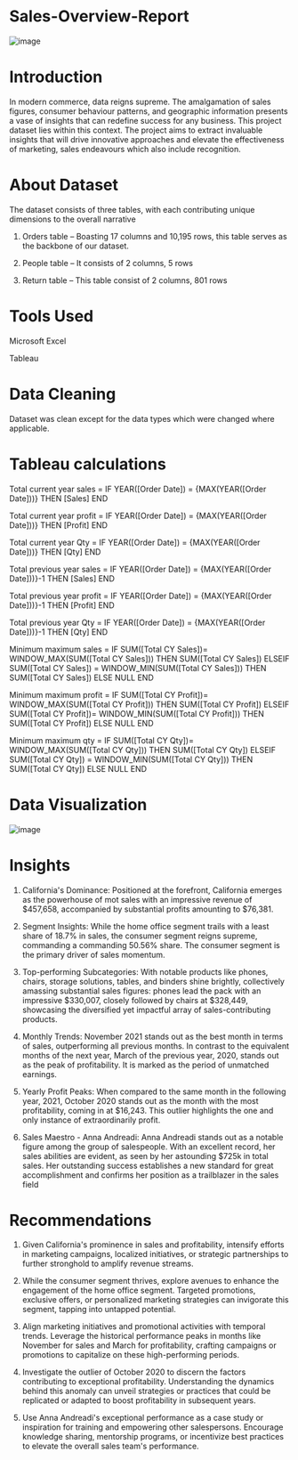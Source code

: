 # Sales-Overview-Report

![image](https://github.com/UduakN/Sales-Overview-Report/assets/128192166/06106fed-251f-4b77-b9ba-6c85d939681e)

# Introduction

In modern commerce, data reigns supreme. The amalgamation of sales figures, consumer behaviour patterns, and geographic information presents a vase of insights that can redefine success for any business. This project dataset lies within this context. The project aims to extract invaluable insights that will drive innovative approaches and elevate the effectiveness of marketing, sales endeavours which also include recognition. 

# About Dataset

The dataset consists of three tables, with each contributing unique dimensions to the overall narrative

1.	Orders table – Boasting 17 columns and 10,195 rows, this table serves as the backbone of our dataset.
   
2.	People table – It consists of 2 columns, 5 rows
   
3.	Return table – This table consist of 2 columns, 801 rows


# Tools Used

Microsoft Excel

Tableau

# Data Cleaning
Dataset was clean except for the data types which were changed where applicable.

# Tableau calculations

Total current year sales = IF YEAR([Order Date]) = {MAX(YEAR([Order Date]))} THEN [Sales] END

Total current year profit = IF YEAR([Order Date]) = {MAX(YEAR([Order Date]))} THEN [Profit] END

Total current year Qty = IF YEAR([Order Date]) = {MAX(YEAR([Order Date]))} THEN [Qty] END

Total previous year sales = IF YEAR([Order Date]) = {MAX(YEAR([Order Date]))}-1 THEN [Sales] END

Total previous year profit = IF YEAR([Order Date]) = {MAX(YEAR([Order Date]))}-1 THEN [Profit] END

Total previous year Qty = IF YEAR([Order Date]) = {MAX(YEAR([Order Date]))}-1 THEN [Qty] END

Minimum maximum sales = IF SUM([Total CY Sales])= WINDOW_MAX(SUM([Total CY Sales])) THEN SUM([Total CY Sales])
ELSEIF SUM([Total CY Sales]) = WINDOW_MIN(SUM([Total CY Sales])) THEN SUM([Total CY Sales])
ELSE NULL
END

Minimum maximum profit = IF SUM([Total CY Profit])= WINDOW_MAX(SUM([Total CY Profit])) THEN SUM([Total CY Profit])
ELSEIF SUM([Total CY Profit])= WINDOW_MIN(SUM([Total CY Profit])) THEN SUM([Total CY Profit])
ELSE NULL
END

Minimum maximum qty = IF SUM([Total CY Qty])= WINDOW_MAX(SUM([Total CY Qty])) THEN SUM([Total CY Qty])
ELSEIF SUM([Total CY Qty]) = WINDOW_MIN(SUM([Total CY Qty])) THEN SUM([Total CY Qty])
ELSE NULL
END




# Data Visualization

![image](https://github.com/UduakN/Sales-Overview-Report/assets/128192166/97a5349c-a3bf-4f81-bf92-cbfac618c0ea)


# Insights

1.	California's Dominance: Positioned at the forefront, California emerges as the powerhouse of mot sales with an impressive revenue of $457,658, accompanied by substantial profits amounting to $76,381. 

2.	Segment Insights: While the home office segment trails with a least share of 18.7% in sales, the consumer segment reigns supreme, commanding a commanding 50.56% share. The consumer segment is the primary driver of sales momentum.

3.	Top-performing Subcategories: With notable products like phones, chairs, storage solutions, tables, and binders shine brightly, collectively amassing substantial sales figures: phones lead the pack with an impressive $330,007, closely followed by chairs at $328,449, showcasing the diversified yet impactful array of sales-contributing products.

4.	Monthly Trends: November 2021 stands out as the best month in terms of sales, outperforming all previous months. In contrast to the equivalent months of the next year, March of the previous year, 2020, stands out as the peak of profitability. It is marked as the period of unmatched earnings.

5.	Yearly Profit Peaks: When compared to the same month in the following year, 2021, October 2020 stands out as the month with the most profitability, coming in at $16,243. This outlier highlights the one and only instance of extraordinarily profit.

6.	Sales Maestro - Anna Andreadi: Anna Andreadi stands out as a notable figure among the group of salespeople. With an excellent record, her sales abilities are evident, as seen by her astounding $725k in total sales. Her outstanding success establishes a new standard for great accomplishment and confirms her position as a trailblazer in the sales field

# Recommendations

1.	 Given California's prominence in sales and profitability, intensify efforts in marketing campaigns, localized initiatives, or strategic partnerships to further stronghold to amplify revenue streams.

2.	While the consumer segment thrives, explore avenues to enhance the engagement of the home office segment. Targeted promotions, exclusive offers, or personalized marketing strategies can invigorate this segment, tapping into untapped potential.

3.	Align marketing initiatives and promotional activities with temporal trends. Leverage the historical performance peaks in months like November for sales and March for profitability, crafting campaigns or promotions to capitalize on these high-performing periods.

4.	Investigate the outlier of October 2020 to discern the factors contributing to exceptional profitability. Understanding the dynamics behind this anomaly can unveil strategies or practices that could be replicated or adapted to boost profitability in subsequent years.

5.	Use Anna Andreadi's exceptional performance as a case study or inspiration for training and empowering other salespersons. Encourage knowledge sharing, mentorship programs, or incentivize best practices to elevate the overall sales team's performance.





